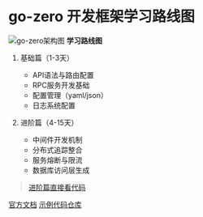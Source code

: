 # go-zero 开发框架学习路线图

![go-zero架构图](https://raw.githubusercontent.com/zeromicro/zero-doc/main/doc/images/architecture.png)
**学习路线图**
1. 基础篇（1-3天）
    - API语法与路由配置
    - RPC服务开发基础
    - 配置管理（yaml/json）
    - 日志系统配置

2. 进阶篇（4-15天）
    - 中间件开发机制
    - 分布式追踪整合
    - 服务熔断与限流
    - 数据库访问层生成

>  [进阶篇直接看代码](./code/README.md)

[官方文档](https://go-zero.dev/cn/)
[示例代码仓库](https://github.com/zeromicro/zero-examples)